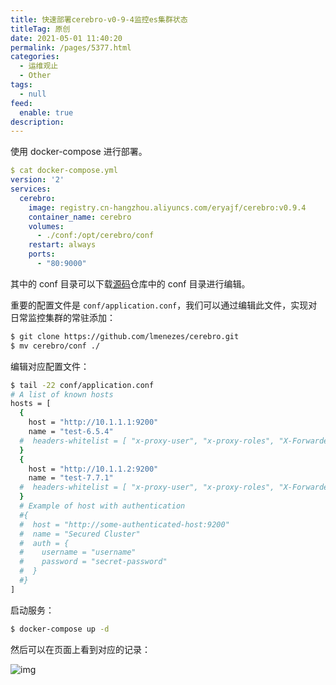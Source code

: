 ```yaml
---
title: 快速部署cerebro-v0-9-4监控es集群状态
titleTag: 原创
date: 2021-05-01 11:40:20
permalink: /pages/5377.html
categories: 
  - 运维观止
  - Other
tags: 
  - null
feed: 
  enable: true
description: 
---
```


使用 docker-compose 进行部署。



```yaml
$ cat docker-compose.yml
version: '2'
services:
  cerebro:
    image: registry.cn-hangzhou.aliyuncs.com/eryajf/cerebro:v0.9.4
    container_name: cerebro
    volumes:
      - ./conf:/opt/cerebro/conf
    restart: always
    ports:
      - "80:9000"
```



其中的 conf 目录可以下载[源码](https://github.com/lmenezes/cerebro)仓库中的 conf 目录进行编辑。



重要的配置文件是 `conf/application.conf`，我们可以通过编辑此文件，实现对日常监控集群的常驻添加：



```sh
$ git clone https://github.com/lmenezes/cerebro.git
$ mv cerebro/conf ./
```



编辑对应配置文件：



```sh
$ tail -22 conf/application.conf
# A list of known hosts
hosts = [
  {
    host = "http://10.1.1.1:9200"
    name = "test-6.5.4"
  #  headers-whitelist = [ "x-proxy-user", "x-proxy-roles", "X-Forwarded-For" ]
  }
  {
    host = "http://10.1.1.2:9200"
    name = "test-7.7.1"
  #  headers-whitelist = [ "x-proxy-user", "x-proxy-roles", "X-Forwarded-For" ]
  }
  # Example of host with authentication
  #{
  #  host = "http://some-authenticated-host:9200"
  #  name = "Secured Cluster"
  #  auth = {
  #    username = "username"
  #    password = "secret-password"
  #  }
  #}
]
```



启动服务：



```sh
$ docker-compose up -d
```



然后可以在页面上看到对应的记录：





![img](http://t.eryajf.net/imgs/2021/09/b43a7ec2d8317f3f.jpg)
